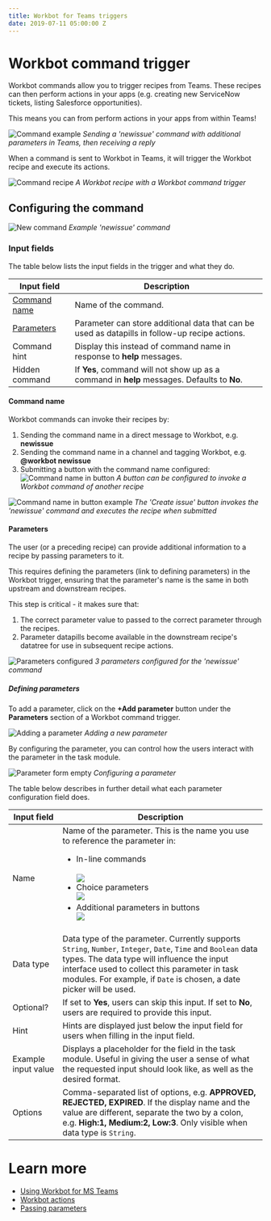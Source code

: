 ```yaml
---
title: Workbot for Teams triggers
date: 2019-07-11 05:00:00 Z
---
```


# Workbot command trigger
Workbot commands allow you to trigger recipes from Teams. These recipes can then perform actions in your apps (e.g. creating new ServiceNow tickets, listing Salesforce opportunities).

This means you can from perform actions in your apps from within Teams!

![Command example](/assets/images/workbot-for-teams/workbot-command-example.png)
*Sending a 'newissue' command with additional parameters in Teams, then receiving a reply*

When a command is sent to Workbot in Teams, it will trigger the Workbot recipe and execute its actions.

![Command recipe](/assets/images/workbot-for-teams/command-recipes.png)
*A Workbot recipe with a Workbot command trigger*

## Configuring the command
![New command](/assets/images/workbot-for-teams/new-command.png)
*Example 'newissue' command*

### Input fields
The table below lists the input fields in the trigger and what they do.

<table class="unchanged rich-diff-level-one">
    <thead>
        <tr>
            <th>Input field</th>
            <th>Description</th>
        </tr>
    </thead>
    <tbody>
        <tr>
            <td><a href="#command-name">Command name</a></td>
            <td>
              Name of the command.
            </td>
        </tr>
        <tr>
            <td><a href="#parameters">Parameters</a></td>
            <td>
              Parameter can store additional data that can be used as datapills in follow-up recipe actions.
            </td>
        </tr>
        <tr>
            <td>Command hint</td>
            <td>
            Display this instead of command name in response to <b>help</b> messages.
            </td>
        </tr>
        <tr>
            <td>Hidden command</td>
            <td>
              If <b>Yes</b>, command will not show up as a command in <b>help</b> messages. Defaults to <b>No</b>.
            </td>
        </tr>
    </tbody>
</table>

#### Command name
Workbot commands can invoke their recipes by:
1.  Sending the command name in a direct message to Workbot, e.g. **newissue**
2. Sending the command name in a channel and tagging Workbot, e.g. **@workbot newissue**
3. Submitting a button with the command name configured:
![Command name in button](/assets/images/workbot-for-teams/button-command.png)
*A button can be configured to invoke a Workbot command of another recipe*

![Command name in button example](/assets/images/workbot-for-teams/button-submission.png)
*The 'Create issue' button invokes the 'newissue' command and executes the recipe when submitted*

#### Parameters
The user (or a preceding recipe) can provide additional information to a recipe by passing parameters to it.

This requires defining the parameters (link to defining parameters) in the Workbot trigger, ensuring that the parameter's name is the same in both upstream and downstream recipes.

This step is critical - it makes sure that:

1. The correct parameter value to passed to the correct parameter through the recipes.
2. Parameter datapills become available in the downstream recipe's datatree for use in subsequent recipe actions.

![Parameters configured](/assets/images/workbot-for-teams/parameters-configured.png)
*3 parameters configured for the 'newissue' command*

##### Defining parameters
To add a parameter, click on the **+Add parameter** button under the **Parameters** section of a Workbot command trigger.

![Adding a parameter](/assets/images/workbot-for-teams/adding-a-parameter.png)
*Adding a new parameter*

By configuring the parameter, you can control how the users interact with the parameter in the task module.

![Parameter form empty](/assets/images/workbot-for-teams/parameter-form-filled.png)
*Configuring a parameter*

The table below describes in further detail what each parameter configuration field does.

<table class="unchanged rich-diff-level-one">
    <thead>
        <tr>
            <th>Input field</th>
            <th>Description</th>
        </tr>
    </thead>
    <tbody>
        <tr>
            <td>Name</td>
            <td>
              Name of the parameter. This is the name you use to reference the parameter in:<br>
              <ul>
                <li>
                  In-line commands</li><br><img src="/assets/images/workbot-for-teams/workbot-command-example.png"></img>
                </li>
                <li>
                  Choice parameters<br><img src="/assets/images/workbot-for-teams/choice-param-recipe.png"></img>
                </li>
                <li>
                  Additional parameters in buttons<br><img src="/assets/images/workbot-for-teams/button-command.png"></img>
                </li>
            </td>
        </tr>
        <tr>
            <td>Data type</td>
            <td>
              Data type of the parameter. Currently supports <code>String</code>, <code>Number</code>, <code>Integer</code>, <code>Date</code>, <code>Time</code> and <code>Boolean</code> data types. The data type will influence the input interface used to collect this parameter in task modules. For example, if <code>Date</code> is chosen, a date picker will be used.
            </td>
        </tr>
        <tr>
            <td>Optional?</td>
            <td>
              If set to <b>Yes</b>, users can skip this input. If set to <b>No</b>, users are required to provide this input.
            </td>
        </tr>
        <tr>
            <td>Hint</td>
            <td>
              Hints are displayed just below the input field  for users when filling in the input field.
            </td>
        </tr>
        <tr>
            <td>Example input value</td>
            <td>
              Displays a placeholder for the field in the task module. Useful in giving the user a sense of what the requested input should look like, as well as the desired format.
            </td>
        </tr>
        <tr>
            <td>Options</td>
            <td>
              Comma-separated list of options, e.g. <b>APPROVED, REJECTED, EXPIRED</b>. If the display name and the value are different, separate the two by a colon, e.g. <b>High:1, Medium:2, Low:3</b>. Only visible when data type is <code>String</code>.
            </td>
        </tr>
    </tbody>
</table>

# Learn more
- [Using Workbot for MS Teams](/workbot-for-teams/using-workbot-for-teams.md)
- [Workbot actions](/workbot-for-teams/workbot-actions.md)
- [Passing parameters](/workbot-for-teams/passing-parameters.md)
